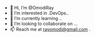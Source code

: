 - 👋 Hi, I’m @OmodiRay
- 👀 I’m interested in .DevOps..
- 🌱 I’m currently learning ..
- 💞️ I’m looking to collaborate on ...
- 📫 Reach me at rayomodi@gmail.com .

<!---
OmodiRay/OmodiRay is a ✨ special ✨ repository because its `README.md` (this file) appears on your GitHub profile.
You can click the Preview link to take a look at your changes.
--->

